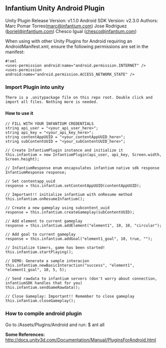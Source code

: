## Infantium Unity Android Plugin

Unity Plugin Release Version: v1.1.0
Android SDK Version: v2.3.0
Authors: 
	Marc Pomar Torres(marc@infantium.com)
	Jose Rodriguez (boriel@infantium.com)
	Chesco Igual (chesco@infantium.com)

When using with other Unity Plugins for Android requiring an AndroidManifest.xml, ensure the following permissions are set in the manifest:

```
#!xml
<uses-permission android:name="android.permission.INTERNET" />
<uses-permission android:name="android.permission.ACCESS_NETWORK_STATE" />
```

### Import Plugin into unity
	There is a .unitypackage file on this repo root. Double click and import all files. Nothing more is needed.

#### How to use it
	// FILL WITH YOUR INFANTIUM CREDENTIALS
	string api_user = "<your_api_user_here>";
	string api_key = "<your_api_key_here>";
	string contentAppUUID = "<your_contentAppUUID_here>";
	string subContentUUID = "<your_subContentUUID_here>";
	
	// Create InfantiumPlugin instance and initialize it
	this.infantium = new InfantiumPlugin(api_user, api_key, Screen.width, Screen.height);
	
	// InfantiumResponse enum encapsulates infantium native sdk response
	InfantiumResponse response;
	
	// Set contentapp_uuid
	response = this.infantium.setContentAppUUID(contentAppUUID);
	
	// Important!! initialize infantium with onResume method
	this.infantium.onResumeInfantium();
	
	// Create a new gameplay using subcontent_uuid
	response = this.infantium.createGameplay(subContentUUID);
	
	// Add element to current gameplay
	response = this.infantium.addElement("element1", 10, 10, "circular");
	
	// Add goal to current gameplay
	response = this.infantium.addGoal("element1_goal", 10, true, "");
	
	// Initialize timers, game has been started!
	this.infantium.startPlaying();
	
	// DEMO: Generate a sample interacion
	this.infantium.newBasicInteraction("success", "element1", "element1_goal", 10, 5, 5);
	
	// Send rawdata to infantium servers (don't worry about connection, infantiumSDK handles that for you)
	this.infantium.sendGameRawdata();
	
	// Close Gameplay: Important!! Remember to close gameplay
	this.infantium.closeGameplay();

### How to compile android plugin
Go to /Assets/Plugins/Android and run:
	$ ant all

**Some References:**
http://docs.unity3d.com/Documentation/Manual/PluginsForAndroid.html